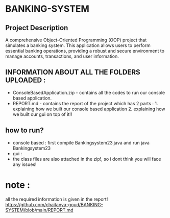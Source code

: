 # BANKING-SYSTEM
## Project Description
A comprehensive Object-Oriented Programming (OOP) project that simulates a banking system. This application allows users to perform essential banking operations, providing a robust and secure environment to manage accounts, transactions, and user information.


## INFORMATION ABOUT ALL THE FOLDERS UPLOADED :
- ConsoleBasedApplication.zip - contains all the codes to run our console based application.
- REPORT.md - contains the report of the project which has 2 parts :
       1. explaining how we built our console based application
       2. explaining how we built our gui on top of it!!

## how to run?
- console based : first compile Bankingsystem23.java and run java Bankingsystem23
- gui :
- the class files are also attached in the zip!, so i dont think you will face any issues!
# note :
all the required information is given in the report!
https://github.com/chaitanya-goud/BANKING-SYSTEM/blob/main/REPORT.md
